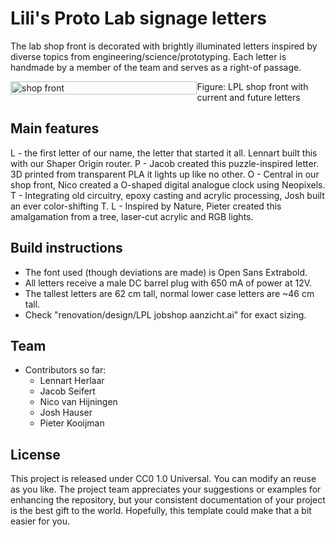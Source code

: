 # Lili's Proto Lab signage letters
The lab shop front is decorated with brightly illuminated letters inspired by diverse topics from engineering/science/prototyping. Each letter is handmade by a member of the team and serves as a right-of passage.

<div style="display: flex; justify-content: space-between;">
  <img src="..tree/main/pictures/LPL jobshop aanzicht-02.png" alt="shop front" style="width: 100%;"/>
  <figcaption>Figure: LPL shop front with current and future letters<figcaption>
</div>

## Main features
L - the first letter of our name, the letter that started it all. Lennart built this with our Shaper Origin router.
P - Jacob created this puzzle-inspired letter. 3D printed from transparent PLA it lights up like no other.
O - Central in our shop front, Nico created a O-shaped digital analogue clock using Neopixels.
T - Integrating old circuitry, epoxy casting and acrylic processing, Josh built an ever color-shifting T.
L - Inspired by Nature, Pieter created this amalgamation from a tree, laser-cut acrylic and RGB lights.

## Build instructions
- The font used (though deviations are made) is Open Sans Extrabold. 
- All letters receive a male DC barrel plug with 650 mA of power at 12V.
- The tallest letters are 62 cm tall, normal lower case letters are ~46 cm tall.
- Check "renovation/design/LPL jobshop aanzicht.ai" for exact sizing.

## Team
+ Contributors so far:
	+ Lennart Herlaar
 	+ Jacob Seifert
  	+ Nico van Hijningen
  	+ Josh Hauser
  	+ Pieter Kooijman

## License

This project is released under CC0 1.0 Universal. 
You can modify an reuse as you like.
The project team appreciates your suggestions or examples for enhancing the repository, but your consistent documentation of your project is the best gift to the world. Hopefully, this template could make that a bit easier for you. 
